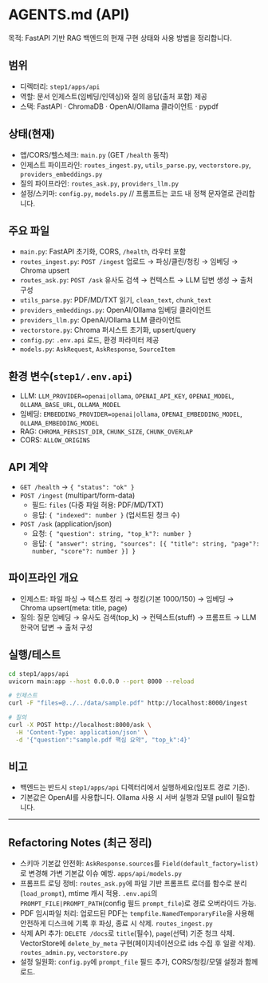 # AGENTS.md (API)

목적: FastAPI 기반 RAG 백엔드의 현재 구현 상태와 사용 방법을 정리합니다.

## 범위
- 디렉터리: `step1/apps/api`
- 역할: 문서 인제스트(임베딩/인덱싱)와 질의 응답(출처 포함) 제공
- 스택: FastAPI · ChromaDB · OpenAI/Ollama 클라이언트 · pypdf

## 상태(현재)
- 앱/CORS/헬스체크: `main.py` (GET `/health` 동작)
- 인제스트 파이프라인: `routes_ingest.py`, `utils_parse.py`, `vectorstore.py`, `providers_embeddings.py`
- 질의 파이프라인: `routes_ask.py`, `providers_llm.py`
- 설정/스키마: `config.py`, `models.py`
// 프롬프트는 코드 내 정책 문자열로 관리합니다.

## 주요 파일
- `main.py`: FastAPI 초기화, CORS, `/health`, 라우터 포함
- `routes_ingest.py`: `POST /ingest` 업로드 → 파싱/클린/청킹 → 임베딩 → Chroma upsert
- `routes_ask.py`: `POST /ask` 유사도 검색 → 컨텍스트 → LLM 답변 생성 → 출처 구성
- `utils_parse.py`: PDF/MD/TXT 읽기, `clean_text`, `chunk_text`
- `providers_embeddings.py`: OpenAI/Ollama 임베딩 클라이언트
- `providers_llm.py`: OpenAI/Ollama LLM 클라이언트
- `vectorstore.py`: Chroma 퍼시스트 초기화, upsert/query
- `config.py`: `.env.api` 로드, 환경 파라미터 제공
- `models.py`: `AskRequest`, `AskResponse`, `SourceItem`

## 환경 변수(`step1/.env.api`)
- LLM: `LLM_PROVIDER=openai|ollama`, `OPENAI_API_KEY`, `OPENAI_MODEL`, `OLLAMA_BASE_URL`, `OLLAMA_MODEL`
- 임베딩: `EMBEDDING_PROVIDER=openai|ollama`, `OPENAI_EMBEDDING_MODEL`, `OLLAMA_EMBEDDING_MODEL`
- RAG: `CHROMA_PERSIST_DIR`, `CHUNK_SIZE`, `CHUNK_OVERLAP`
- CORS: `ALLOW_ORIGINS`

## API 계약
- `GET /health` → `{ "status": "ok" }`
- `POST /ingest` (multipart/form-data)
  - 필드: `files` (다중 파일 허용: PDF/MD/TXT)
  - 응답: `{ "indexed": number }` (업서트된 청크 수)
- `POST /ask` (application/json)
  - 요청: `{ "question": string, "top_k"?: number }`
  - 응답: `{ "answer": string, "sources": [{ "title": string, "page"?: number, "score"?: number }] }`

## 파이프라인 개요
- 인제스트: 파일 파싱 → 텍스트 정리 → 청킹(기본 1000/150) → 임베딩 → Chroma upsert(meta: title, page)
- 질의: 질문 임베딩 → 유사도 검색(top_k) → 컨텍스트(stuff) → 프롬프트 → LLM 한국어 답변 → 출처 구성

## 실행/테스트
```bash
cd step1/apps/api
uvicorn main:app --host 0.0.0.0 --port 8000 --reload

# 인제스트
curl -F "files=@../../data/sample.pdf" http://localhost:8000/ingest

# 질의
curl -X POST http://localhost:8000/ask \
  -H 'Content-Type: application/json' \
  -d '{"question":"sample.pdf 핵심 요약", "top_k":4}'
```

## 비고
- 백엔드는 반드시 `step1/apps/api` 디렉터리에서 실행하세요(임포트 경로 기준).
- 기본값은 OpenAI를 사용합니다. Ollama 사용 시 서버 실행과 모델 pull이 필요합니다.

---

## Refactoring Notes (최근 정리)
- 스키마 기본값 안전화: `AskResponse.sources`를 `Field(default_factory=list)`로 변경해 가변 기본값 이슈 예방. `apps/api/models.py`
- 프롬프트 로딩 정비: `routes_ask.py`에 파일 기반 프롬프트 로더를 함수로 분리(`load_prompt`), mtime 캐시 적용. `.env.api`의 `PROMPT_FILE|PROMPT_PATH`(config 필드 `prompt_file`)로 경로 오버라이드 가능.
- PDF 임시파일 처리: 업로드된 PDF는 `tempfile.NamedTemporaryFile`을 사용해 안전하게 디스크에 기록 후 파싱, 종료 시 삭제. `routes_ingest.py`
- 삭제 API 추가: `DELETE /docs`로 `title`(필수), `page`(선택) 기준 청크 삭제. VectorStore에 `delete_by_meta` 구현(페이지네이션으로 ids 수집 후 일괄 삭제). `routes_admin.py`, `vectorstore.py`
- 설정 일원화: `config.py`에 `prompt_file` 필드 추가, CORS/청킹/모델 설정과 함께 로드.
